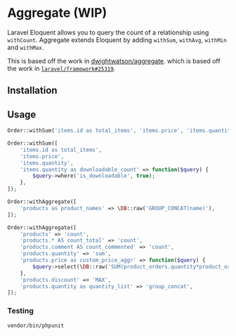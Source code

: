 # Aggregate (WIP)

Laravel Eloquent allows you to query the count of a relationship using `withCount`. Aggregate extends Eloquent by adding `withSum`, `withAvg`, `withMin` and `withMax`.

This is based off the work in [dwightwatson/aggregate](https://github.com/dwightwatson/aggregate).
which is based off the work in [`laravel/framework#25319`](https://github.com/laravel/framework/pull/25319).

## Installation

## Usage

```php
Order::withSum('items.id as total_items', 'items.price', 'items.quantity');
```

```php
Order::withSum([
    'items.id as total_items', 
    'items.price',
    'items.quantity', 
    'items.quantity as downloadable_count' => function($query) {
        $query->where('is_downloadable', true);
    }, 
]);
```

```php
Order::withAggregate([
    'products as product_names' => \DB::raw('GROUP_CONCAT(name)'),
]);
```

```php
Order::withAggregate([
    'products' => 'count',
    'products.* AS count_total' => 'count',
    'products.comment AS count_commented' => 'count',
    'products.quantity' => 'sum',
    'products.price as custom_price_aggr' => function($query) {
        $query->select(\DB::raw('SUM(product_orders.quantity*product_orders.price)'));
    },
    'products.discount' => 'MAX',
    'products.quantity as quantity_list' => 'group_concat',
]);
```

### Testing

``` bash
vendor/bin/phpunit
```
